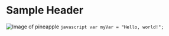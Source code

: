 # Sample Header
![Image of pineapple](https://media.istockphoto.com/id/172862474/photo/pineapple-a-ripe-fresh-fruit-food-whole-isolated-on-white.jpg?s=612x612&w=0&k=20&c=NIXw8LVGZ3doNXMn9st9nuyL8WFqPNC4VxPf8V4xf7w=)
``` javascript var myVar = "Hello, world!"; ```
